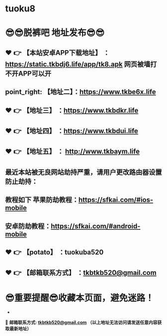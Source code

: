 # tuoku8
:sunglasses::sunglasses:脱裤吧 地址发布:sunglasses::sunglasses:
==
:heart: :point_right: 【本站安卓APP下载地址】 ：https://static.tkbdj6.life/app/tk8.apk 网页被墙打不开APP可以开
------
point_right: 【地址二】：https://www.tkbe6x.life
------
:heart: :point_right: 【地址三】 ：https://www.tkbdkr.life
-----
:heart: :point_right: 【地址四】 ：https://www.tkbdui.life
------
:heart: :point_right: 【地址五】 ： http://www.tkbaym.life
------

最近本站被无良网站劫持严重，请用户更改路由器设置防止劫持：
------

教程如下 苹果防劫教程：https://sfkai.com/#ios-mobile
------

安卓防劫教程：https://sfkai.com/#android-mobile
------
:heart: :point_right: 【potato】 ：tuokuba520
------

:heart: :point_right: 【邮箱联系方式】 ：tkbtkb520@gmail.com
------
:sunglasses:重要提醒:sunglasses:收藏本页面，避免迷路！
==

-

:e-mail: __邮箱联系方式: tkbtkb520@gmail.com （以上地址无法访问请发送任意内容获取最新地址）__
